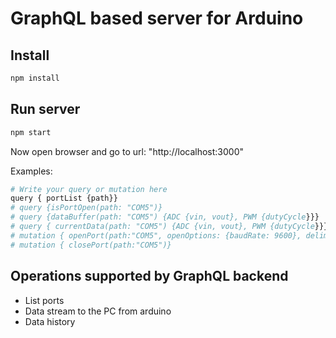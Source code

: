 # GraphQL based server for Arduino

## Install

``` bash
npm install
```

## Run server

``` bash
npm start
```

Now open browser and go to url: "http://localhost:3000"

Examples:

``` bash
# Write your query or mutation here
query { portList {path}}
# query {isPortOpen(path: "COM5")}
# query {dataBuffer(path: "COM5") {ADC {vin, vout}, PWM {dutyCycle}}}
# query { currentData(path: "COM5") {ADC {vin, vout}, PWM {dutyCycle}}}
# mutation { openPort(path:"COM5", openOptions: {baudRate: 9600}, delimiter: "\r\n")}
# mutation { closePort(path:"COM5")}
```

## Operations supported by GraphQL backend

* List ports
* Data stream to the PC from arduino
* Data history
